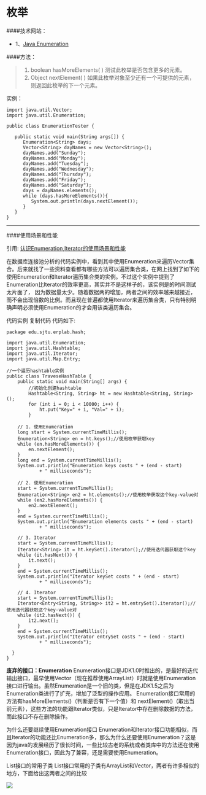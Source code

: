 枚举
============
####技术网站：

- 1、[Java Enumeration](http://www.runoob.com/java/java-enumeration-interface.html)
    
####方法：

> 1. boolean hasMoreElements( )
     测试此枚举是否包含更多的元素。 
> 2. Object nextElement( )
     如果此枚举对象至少还有一个可提供的元素，则返回此枚举的下一个元素。



实例：

    import java.util.Vector;
    import java.util.Enumeration;
     
    public class EnumerationTester {
     
       public static void main(String args[]) {
          Enumeration<String> days;
          Vector<String> dayNames = new Vector<String>();
          dayNames.add("Sunday");
          dayNames.add("Monday");
          dayNames.add("Tuesday");
          dayNames.add("Wednesday");
          dayNames.add("Thursday");
          dayNames.add("Friday");
          dayNames.add("Saturday");
          days = dayNames.elements();
          while (days.hasMoreElements()){
             System.out.println(days.nextElement()); 
          }
       }
    }


--------------------
####使用场景和性能

引用:
[认识Enumeration,Iterator的使用场景和性能](https://blog.csdn.net/jiangpan007/article/details/50477453)


在数据库连接池分析的代码实例中，看到其中使用Enumeration来遍历Vector集合。后来就找了一些资料查看都有哪些方法可以遍历集合类，在网上找到了如下的使用Enumeration和Iterator遍历集合类的实例。不过这个实例中提到了Enumeration比Iterator的效率更高，其实并不是这样子的，该实例是的时间测试太片面了， 因为数据量太少。随着数据两的增加，两者之间的效率越来越接近，而不会出现倍数的比例。而且现在普遍都使用Iterator来遍历集合类，只有特别明确声明必须使用Enumeration的才会用该类遍历集合。

代码实例
复制代码 代码如下:

    package edu.sjtu.erplab.hash;
 
    import java.util.Enumeration;
    import java.util.Hashtable;
    import java.util.Iterator;
    import java.util.Map.Entry;
     
    //一个遍历hashtable实例
    public class TraveseHashTable {
        public static void main(String[] args) {
            //初始化创建hashtable
            Hashtable<String, String> ht = new Hashtable<String, String>();
            for (int i = 0; i < 10000; i++) {
                ht.put("Key=" + i, "Val=" + i);
            }
 
        // 1. 使用Enumeration
        long start = System.currentTimeMillis();
        Enumeration<String> en = ht.keys();//使用枚举获取key
        while (en.hasMoreElements()) {
            en.nextElement();
        }
        long end = System.currentTimeMillis();
        System.out.println("Enumeration keys costs " + (end - start)
                + " milliseconds");
 
        // 2. 使用Enumeration
        start = System.currentTimeMillis();
        Enumeration<String> en2 = ht.elements();//使用枚举获取这个key-value对
        while (en2.hasMoreElements()) {
            en2.nextElement();
        }
        end = System.currentTimeMillis();
        System.out.println("Enumeration elements costs " + (end - start)
                + " milliseconds");
 
        // 3. Iterator
        start = System.currentTimeMillis();
        Iterator<String> it = ht.keySet().iterator();//使用迭代器获取这个key
        while (it.hasNext()) {
            it.next();
        }
        end = System.currentTimeMillis();
        System.out.println("Iterator keySet costs " + (end - start)
                + " milliseconds");
 
        // 4. Iterator
        start = System.currentTimeMillis();
        Iterator<Entry<String, String>> it2 = ht.entrySet().iterator();//使用迭代器获取这个key-value对
        while (it2.hasNext()) {
            it2.next();
        }
        end = System.currentTimeMillis();
        System.out.println("Iterator entrySet costs " + (end - start)
                + " milliseconds");
 
      }
    }



**废弃的接口：Enumeration**
Enumeration接口是JDK1.0时推出的，是最好的迭代输出接口，最早使用Vector（现在推荐使用ArrayList）时就是使用Enumeration接口进行输出。虽然Enumeration是一个旧的类，但是在JDK1.5之后为Enumeration类进行了扩充，增加了泛型的操作应用。
Enumeration接口常用的方法有hasMoreElements()（判断是否有下一个值）和 nextElement()（取出当前元素），这些方法的功能跟Iterator类似，只是Iterator中存在删除数据的方法，而此接口不存在删除操作。

为什么还要继续使用Enumeration接口
Enumeration和Iterator接口功能相似，而且Iterator的功能还比Enumeration多，那么为什么还要使用Enumeration？这是因为java的发展经历了很长时间，一些比较古老的系统或者类库中的方法还在使用Enumeration接口，因此为了兼容，还是需要使用Enumeration。

List接口的常用子类
List接口常用的子类有ArrayList和Vector，两者有许多相似的地方，下面给出这两者之间的比较


![](https://img-blog.csdn.net/20160107165032295?watermark/2/text/aHR0cDovL2Jsb2cuY3Nkbi5uZXQv/font/5a6L5L2T/fontsize/400/fill/I0JBQkFCMA==/dissolve/70/gravity/Center)